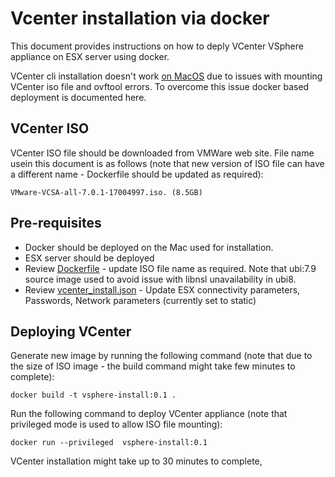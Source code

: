 # Vcenter installation via docker

This document provides instructions on how to deply VCenter VSphere appliance on ESX server using docker.

VCenter cli installation doesn't work [on MacOS](vcenter_install_mac.md) due to issues with mounting VCenter iso file and ovftool errors.
To overcome this issue docker based deployment is documented here.

## VCenter ISO

VCenter ISO file should be downloaded from VMWare web site. File name usein this document is as follows (note that new version of ISO file can have a different name - Dockerfile should be updated as required):
```
VMware-VCSA-all-7.0.1-17004997.iso. (8.5GB)
```

## Pre-requisites

- Docker should be deployed on the Mac used for installation.
- ESX server should be deployed
- Review [Dockerfile](Dockerfile) - update ISO file name as required. Note that ubi:7.9 source image used to avoid issue with libnsl unavailability in ubi8.
- Review [vcenter_install.json](vcenter_install.json) - Update ESX connectivity parameters, Passwords, Network parameters (currently set to static)

## Deploying VCenter
Generate new image by running the following command (note that due to the size of ISO image - the build command might take few minutes to complete):
```
docker build -t vsphere-install:0.1 .
```
Run the following command to deploy VCenter appliance (note that privileged mode is used to allow ISO file mounting):
```
docker run --privileged  vsphere-install:0.1
```
VCenter installation might take up to 30 minutes to complete,
